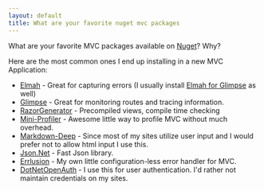 ```yaml
---
layout: default
title: What are your favorite nuget mvc packages
---
```


<p>What are your favorite MVC packages available on <a href="http://nuget.org">Nuget</a>? Why?</p>

<p>Here are the most common ones I end up installing in a new MVC Application:</p>

<ul>
<li><a href="http://nuget.org/List/Package/Elmah">Elmah</a> - Great for capturing errors (I usually install <a href="http://nuget.org/List/Packages/Glimpse.Elmah">Elmah for Glimpse</a> as well)</li>
<li><a href="http://nuget.org/List/Package/Glimpse">Glimpse</a> - Great for monitoring routes and tracing information.</li>
<li><a href="http://nuget.org/List/Packages/RazorGenerator.Mvc">RazorGenerator</a> - Precompiled views, compile time checking</li>
<li><a href="http://nuget.org/List/Package/MiniProfiler.MVC3">Mini-Profiler</a> - Awesome little way to profile MVC without much overhead.</li>
<li><a href="http://nuget.org/List/Packages/MarkdownDeep.Full">Markdown-Deep</a> - Since most of my sites utilize user input and I would prefer not to allow html input I use this.</li>
<li><a href="http://nuget.org/List/Packages/Newtonsoft.Json">Json.Net</a> - Fast Json library.</li>
<li><a href="http://nuget.org/List/Packages/Errlusion">Errlusion</a> - My own little configuration-less error handler for MVC.</li>
<li><a href="http://nuget.org/List/Packages/DotNetOpenAuth">DotNetOpenAuth</a> - I use this for user authentication. I'd rather not maintain credentials on my sites.</li>
</ul>